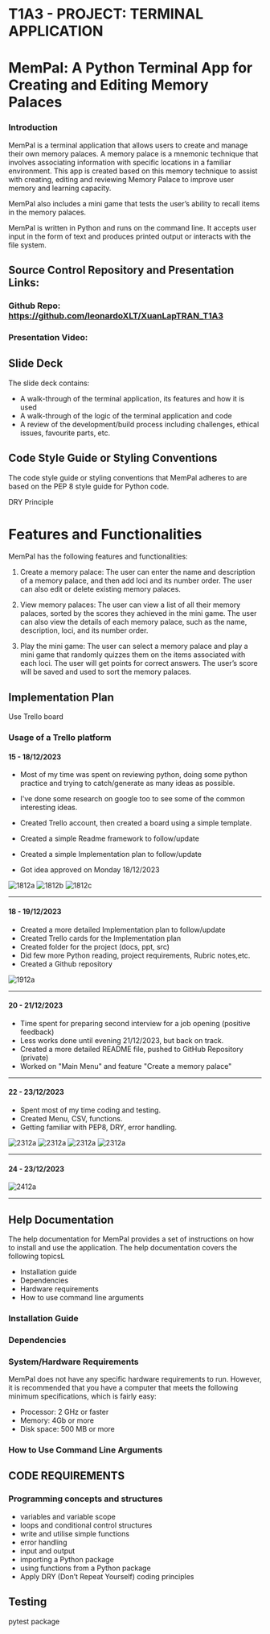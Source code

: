 # T1A3 - PROJECT: TERMINAL APPLICATION

# MemPal: A Python Terminal App for Creating and Editing Memory Palaces

### Introduction

MemPal is a terminal application that allows users to create and manage their own memory palaces. A memory palace is a mnemonic technique that involves associating information with specific locations in a familiar environment. This app is created based on this memory technique to assist with creating, editing and reviewing Memory Palace to improve user memory and learning capacity.

MemPal also includes a mini game that tests the user’s ability to recall items in the memory palaces.

MemPal is written in Python and runs on the command line. It accepts user input in the form of text and produces printed output or interacts with the file system.

## Source Control Repository and Presentation Links:

### Github Repo: https://github.com/leonardoXLT/XuanLapTRAN_T1A3
### Presentation Video: 

## Slide Deck

The slide deck contains:
- A walk-through of the terminal application, its features and how it is used
- A walk-through of the logic of the terminal application and code
- A review of the development/build process including challenges, ethical issues, favourite parts, etc.

## Code Style Guide or Styling Conventions

The code style guide or styling conventions that MemPal adheres to are based on the PEP 8 style guide for Python code.

DRY Principle

# Features and Functionalities

MemPal has the following features and functionalities:

1. Create a memory palace: The user can enter the name and description of a memory palace, and then add loci and its number order. The user can also edit or delete existing memory palaces.

2. View memory palaces: The user can view a list of all their memory palaces, sorted by the scores they achieved in the mini game. The user can also view the details of each memory palace, such as the name, description, loci, and its number order.

3. Play the mini game: The user can select a memory palace and play a mini game that randomly quizzes them on the items associated with each loci. The user will get points for correct answers. The user’s score will be saved and used to sort the memory palaces.

## **Implementation Plan**

Use Trello board


### Usage of a Trello platform

#### 15 - 18/12/2023

- Most of my time was spent on reviewing python, doing some python practice and trying to catch/generate as many ideas as possible.

- I've done some research on google too to see some of the common interesting ideas.

- Created Trello account, then created a board using a simple template.

- Created a simple Readme framework to follow/update

- Created a simple Implementation plan to follow/update

- Got idea approved on Monday 18/12/2023

![1812a](./docs/181223_a.PNG)
![1812b](./docs/181223_b.PNG)
![1812c](./docs/181223_c.PNG)

---

#### 18 - 19/12/2023

- Created a more detailed Implementation plan to follow/update
- Created Trello cards for the Implementation plan
- Created folder for the project (docs, ppt, src)
- Did few more Python reading, project requirements, Rubric notes,etc.
- Created a Github repository

![1912a](./docs/1912a.PNG)

---

#### 20 - 21/12/2023

- Time spent for preparing second interview for a job opening (positive feedback)
- Less works done until evening 21/12/2023, but back on track.
- Created a more detailed README file, pushed to GitHub Repository (private)
- Worked on "Main Menu" and feature "Create a memory palace"



---

#### 22 - 23/12/2023

- Spent most of my time coding and testing. 
- Created Menu, CSV, functions.
- Getting familiar with PEP8, DRY, error handling.

![2312a](./docs/2312a.PNG)
![2312a](./docs/menu.PNG)
![2312a](./docs/create.PNG)
![2312a](./docs/view_a.PNG)

---

#### 24 - 23/12/2023


![2412a](./docs/2412a.PNG)

---

## Help Documentation

The help documentation for MemPal provides a set of instructions on how to install and use the application. The help documentation covers the following topicsL

- Installation guide
- Dependencies
- Hardware requirements
- How to use command line arguments

### Installation Guide

### Dependencies

### System/Hardware Requirements

MemPal does not have any specific hardware requirements to run. However, it is recommended that you have a computer that meets the following minimum specifications, which is fairly easy:

- Processor: 2 GHz or faster
- Memory: 4Gb or more
- Disk space: 500 MB or more

### How to Use Command Line Arguments

## CODE REQUIREMENTS

### **Programming concepts and structures**

- variables and variable scope
- loops and conditional control structures
- write and utilise simple functions
- error handling
- input and output
- importing a Python package
- using functions from a Python package
- Apply DRY (Don’t Repeat Yourself) coding principles


## Testing

pytest package

